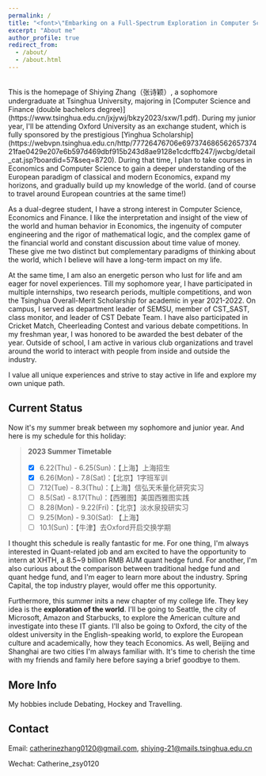 ```yaml
---
permalink: /
title: "<font>\"Embarking on a Full-Spectrum Exploration in Computer Science, Finance and Life.\"<font> "
excerpt: "About me"
author_profile: true
redirect_from: 
  - /about/
  - /about.html
---
```


<br />
This is the homepage of Shiying Zhang（张诗颖）, a sophomore undergraduate at Tsinghua University, majoring in [Computer Science and Finance (double bachelors degree)](https://www.tsinghua.edu.cn/jxjywj/bkzy2023/sxw/1.pdf). During my junior year, I'll be attending Oxford University as an exchange student, which is fully sponsored by the prestigious [Yinghua Scholarship](https://webvpn.tsinghua.edu.cn/http/77726476706e69737468656265737421fae0429e207e6b597d469dbf915b243d8ae9128e1cdcffb247/jwcbg/detail_cat.jsp?boardid=57&seq=8720). During that time, I plan to take courses in Economics and Computer Science to gain a deeper understanding of the European paradigm of classical and modern Economics, expand my horizons, and gradually build up my knowledge of the world. (and of course to travel around European countries at the same time!)

As a dual-degree student, I have a strong interest in Computer Science, Economics and Finance. I like the interpretation and insight of the view of the world and human behavior in Economics, the ingenuity of computer engineering and the rigor of mathematical logic, and the complex game of the financial world and constant discussion about time value of money. These give me two distinct but complementary paradigms of thinking about the world, which I believe will have a long-term impact on my life.

At the same time, I am also an energetic person who lust for life and am eager for novel experiences. Till my sophomore year, I have participated in multiple internships, two research periods, multiple competitions, and won the Tsinghua Overall-Merit Scholarship for academic in year 2021-2022. On campus, I served as department leader of SEMSU, member of CST_SAST, class monitor, and leader of CST Debate Team. I have also participated in Cricket Match, Cheerleading Contest and various debate competitions. In my freshman year, I was honored to be awarded the best debater of the year. Outside of school, I am active in various club organizations and travel around the world to interact with people from inside and outside the industry.

I value all unique experiences and strive to stay active in life and explore my own unique path.


Current Status
-----

Now it's my summer break between my sophomore and junior year. And here is my schedule for this holiday:

> **2023 Summer Timetable**
> - [x] 6.22(Thu) - 6.25(Sun)：【上海】上海招生
> - [x] 6.26(Mon) - 7.8(Sat)：【北京】1字班军训
> - [ ] 7.12(Tue) - 8.3(Thu)：【上海】信弘天禾量化研究实习
> - [ ] 8.5(Sat) - 8.17(Thu)：【西雅图】美国西雅图实践
> - [ ] 8.28(Mon) - 9.22(Fri)：【北京】淡水泉投研实习
> - [ ] 9.25(Mon) - 9.30(Sat): 【上海】
> - [ ] 10.1(Sun)：【牛津】去Oxford开启交换学期

I thought this schedule is really fantastic for me. For one thing, I'm always interested in Quant-related job and am excited to have the opportunity to intern at XHTH, a 8.5~9 billion RMB AUM quant hedge fund. For another, I'm also curious about the comparison between traditional hedge fund and quant hedge fund, and I'm eager to learn more about the industry. Spring Capital, the top industry player, would offer me this opportunity. 

Furthermore, this summer inits a new chapter of my college life. They key idea is the **exploration of the world**. I'll be going to Seattle, the city of Microsoft, Amazon and Starbucks, to explore the American culture and investigate into these IT giants. I'll also be going to Oxford, the city of the oldest university in the English-speaking world, to explore the European culture and academically, how they teach Economics. As well, Beijing and Shanghai are two cities I'm always familiar with. It's time to cherish the time with my friends and family here before saying a brief goodbye to them.

More Info
------
My hobbies include Debating, Hockey and Travelling.


Contact
------
Email: catherinezhang0120@gmail.com, shiying-21@mails.tsinghua.edu.cn

Wechat: Catherine_zsy0120
